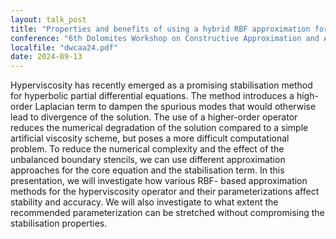 ```yaml
---
layout: talk_post
title: "Properties and benefits of using a hybrid RBF approximation for hyperviscosity stabilisation"
conference: "6th Dolomites Workshop on Constructive Approximation and Applications"
localfile: "dwcaa24.pdf"
date: 2024-09-13
---
```


Hyperviscosity has recently emerged as a promising stabilisation method for hyperbolic
partial differential equations. The method introduces a high-order Laplacian term to dampen the
spurious modes that would otherwise lead to divergence of the solution. The use of a higher-order
operator reduces the numerical degradation of the solution compared to a simple artificial viscosity
scheme, but poses a more difficult computational problem. To reduce the numerical complexity and
the effect of the unbalanced boundary stencils, we can use different approximation approaches for the
core equation and the stabilisation term. In this presentation, we will investigate how various RBF-
based approximation methods for the hyperviscosity operator and their parameterizations affect
stability and accuracy. We will also investigate to what extent the recommended parameterization
can be stretched without compromising the stabilisation properties.